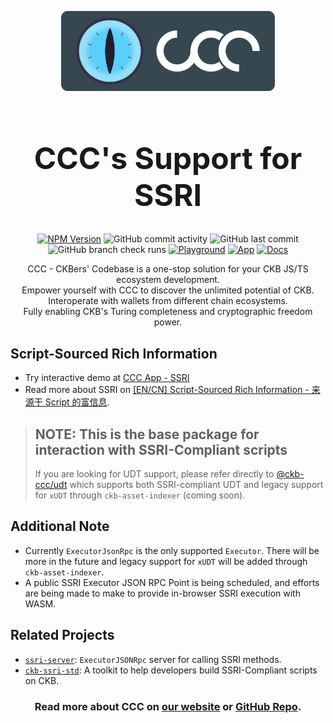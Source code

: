 <p align="center">
  <a href="https://app.ckbccc.com/">
    <img alt="Logo" src="https://raw.githubusercontent.com/ckb-devrel/ccc/master/assets/logoAndText.svg" style="height: 8rem; max-width: 90%; padding: 0.5rem 0;" />
  </a>
</p>

<h1 align="center" style="font-size: 48px;">
  CCC's Support for SSRI
</h1>

<p align="center">
  <a href="https://www.npmjs.com/package/@ckb-ccc/ssri"><img
    alt="NPM Version" src="https://img.shields.io/npm/v/%40ckb-ccc%2Fssri"
  /></a>
  <img alt="GitHub commit activity" src="https://img.shields.io/github/commit-activity/m/ckb-devrel/ccc" />
  <img alt="GitHub last commit" src="https://img.shields.io/github/last-commit/ckb-devrel/ccc/master" />
  <img alt="GitHub branch check runs" src="https://img.shields.io/github/check-runs/ckb-devrel/ccc/master" />
  <a href="https://live.ckbccc.com/"><img
    alt="Playground" src="https://img.shields.io/website?url=https%3A%2F%2Flive.ckbccc.com%2F&label=Playground"
  /></a>
  <a href="https://app.ckbccc.com/"><img
    alt="App" src="https://img.shields.io/website?url=https%3A%2F%2Fapp.ckbccc.com%2F&label=App"
  /></a>
  <a href="https://docs.ckbccc.com/"><img
    alt="Docs" src="https://img.shields.io/website?url=https%3A%2F%2Fdocs.ckbccc.com%2F&label=Docs"
  /></a>
</p>

<p align="center">
  CCC - CKBers' Codebase is a one-stop solution for your CKB JS/TS ecosystem development.
  <br />
  Empower yourself with CCC to discover the unlimited potential of CKB.
  <br />
  Interoperate with wallets from different chain ecosystems.
  <br />
  Fully enabling CKB's Turing completeness and cryptographic freedom power.
</p>

## Script-Sourced Rich Information

- Try interactive demo at [CCC App - SSRI](https://ccc-git-udtssridemo-aaaaaaaalive24.vercel.app?_vercel_share=zQkvWcsB2U9HRbpRFtF9w3xQT9msZDWb)
- Read more about SSRI on [[EN/CN] Script-Sourced Rich Information - 来源于 Script 的富信息](https://talk.nervos.org/t/en-cn-script-sourced-rich-information-script/8256).

>## NOTE: This is the base package for interaction with SSRI-Compliant scripts
>
>If you are looking for UDT support, please refer directly to [@ckb-ccc/udt](https://www.npmjs.com/package/@ckb-ccc/udt) which supports both SSRI-compliant UDT and legacy support for `xUDT` through `ckb-asset-indexer` (coming soon).

## Additional Note

- Currently `ExecutorJsonRpc` is the only supported `Executor`. There will be more in the future and legacy support for `xUDT` will be added through `ckb-asset-indexer`.
- A public SSRI Executor JSON RPC Point is being scheduled, and efforts are being made to make to provide in-browser SSRI execution with WASM.

## Related Projects

- [`ssri-server`](https://github.com/ckb-devrel/ssri-server): `ExecutorJSONRpc` server for calling SSRI methods.
- [`ckb-ssri-std`](https://github.com/ckb-devrel/ckb-ssri-std): A toolkit to help developers build SSRI-Compliant scripts on CKB.

<h3 align="center">
  Read more about CCC on <a href="https://docs.ckbccc.com">our website</a> or <a href="https://github.com/ckb-devrel/ccc">GitHub Repo</a>.
</h3>
